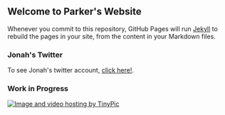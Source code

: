 ## Welcome to Parker's Website

Whenever you commit to this repository, GitHub Pages will run [Jekyll](https://jekyllrb.com/) to rebuild the pages in your site, from the content in your Markdown files.

### Jonah's Twitter

To see Jonah's twitter account, [click here!](https://twitter.com/j_barna9).

### Work in Progress
<a href="http://tinypic.com?ref=2irs0ur" target="_blank"><img src="http://i64.tinypic.com/2irs0ur.jpg" border="0" alt="Image and video hosting by TinyPic"></a>

